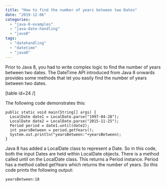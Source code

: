 ```yaml
---
title: "How to find the number of years between two Dates"
date: "2019-12-06"
categories: 
  - "java-8-examples"
  - "java-date-handling"
  - "java8"
tags: 
  - "datehandling"
  - "datetime"
  - "java8"
---
```


Prior to Java 8, you had to write complex logic to find the number of years between two dates. The DateTime API introduced from Java 8 onwards provides some methods that let you easily find the number of years between two dates.

\[table id=24 /\]

The following code demonstrates this:

```
public static void main(String[] args) {
  LocalDate date1 = LocalDate.parse("1997-04-28");
  LocalDate date2 = LocalDate.parse("2015-11-25");
  Period period = date1.until(date2);
  int yearsBetween = period.getYears();
  System.out.println("yearsBetween:"+yearsBetween);
}
```

Java 8 has added a LocalDate class to represent a Date. So in this code, both the input Dates are held within LocalDate objects. There is a method called until on the LocalDate class. This returns a Period instance. Period has a method called getYears which returns the number of years. So this code prints the following output:

```
yearsBetween:18
```
